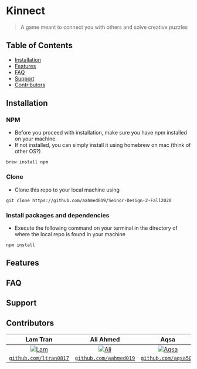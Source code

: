 # Kinnect

> A game meant to connect you with others and solve creative puzzles

## Table of Contents

- [Installation](#installation)
- [Features](#features)
- [FAQ](#faq)
- [Support](#support)
- [Contributors](#contributors)


## Installation

### NPM

- Before you proceed with installation, make sure you have npm installed on your machine.
- If not installed, you can simply install it using homebrew on mac (think of other OS?)

``` brew install npm ```

### Clone

- Clone this repo to your local machine using

``` git clone https://github.com/aahmed019/Seinor-Design-2-Fall2020 ```

### Install packages and dependencies
- Execute the following command on your terminal in the directory of where the local repo is found in your machine

``` npm install ```

## Features

## FAQ

## Support

## Contributors

| **Lam Tran** | **Ali Ahmed** | **Aqsa** | **Jose Vargas** |
| :---: |:---:| :---:| :---:|
| [![Lam](https://avatars3.githubusercontent.com/u/47982551?s=460&u=84af4eb90fd989c60d742fec971acf274f0e28e0&v=4&s=200)](https://github.com/ltran0817)    | [![Ali](https://avatars0.githubusercontent.com/u/42854126?s=460&v=84)](https://github.com/aahmed019) | [![Aqsa](https://avatars0.githubusercontent.com/u/35515035?s=200&v=4)](http://github.com/aqsa505)  | [![Jose](https://avatars0.githubusercontent.com/u/32646029?s=460&u=5218cbda2e545f0a3a35b3e081720bb4857a691e&v=4&s=200)](https://github.com/doublejvargas)  |
| <a href="https://github.com/ltran0817" target="_blank">`github.com/ltran0817`</a> | <a href="https://github.com/aahmed019" target="_blank">`github.com/aahmed019`</a> | <a href="http://github.com/aqsa505" target="_blank">`github.com/aqsa505`</a> | <a href="https://github.com/doublejvargas" target="_blank">`github.com/doublejvargas`</a> |
